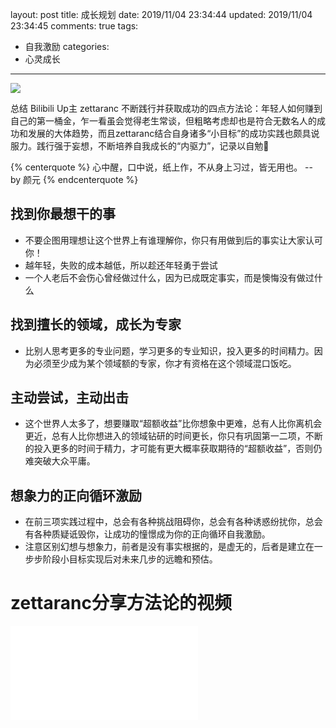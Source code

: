 layout: post
title: 成长规划
date: 2019/11/04 23:34:44
updated: 2019/11/04 23:34:45
comments: true
tags:
- 自我激励
categories:
- 心灵成长
---
<img src="https://eisenhao.coding.net/p/eisenhao/d/eisenhao/git/raw/master/uploads/SelfgrowthPlanning.jpg" class="full-image" />

总结 Bilibili Up主 zettaranc 不断践行并获取成功的四点方法论：年轻人如何赚到自己的第一桶金，乍一看虽会觉得老生常谈，但粗略考虑却也是符合无数名人的成功和发展的大体趋势，而且zettaranc结合自身诸多“小目标”的成功实践也颇具说服力。践行强于妄想，不断培养自我成长的“内驱力”，记录以自勉👊
<!-- more -->

{% centerquote %}
心中醒，口中说，纸上作，不从身上习过，皆无用也。
-- by 颜元
{% endcenterquote %}

## 找到你最想干的事

* 不要企图用理想让这个世界上有谁理解你，你只有用做到后的事实让大家认可你！
* 越年轻，失败的成本越低，所以趁还年轻勇于尝试
* 一个人老后不会伤心曾经做过什么，因为已成既定事实，而是懊悔没有做过什么

## 找到擅长的领域，成长为专家

* 比别人思考更多的专业问题，学习更多的专业知识，投入更多的时间精力。因为必须至少成为某个领域额的专家，你才有资格在这个领域混口饭吃。

## 主动尝试，主动出击

* 这个世界人太多了，想要赚取“超额收益”比你想象中更难，总有人比你离机会更近，总有人比你想进入的领域钻研的时间更长，你只有巩固第一二项，不断的投入更多的时间于精力，才可能有更大概率获取期待的“超额收益”，否则仍难突破大众平庸。

## 想象力的正向循环激励

* 在前三项实践过程中，总会有各种挑战阻碍你，总会有各种诱惑纷扰你，总会有各种质疑诋毁你，让成功的憧憬成为你的正向循环自我激励。
* 注意区别幻想与想象力，前者是没有事实根据的，是虚无的，后者是建立在一步步阶段小目标实现后对未来几步的远瞻和预估。

# zettaranc分享方法论的视频
<iframe src="//player.bilibili.com/player.html?aid=61773370&cid=107417443&page=1" scrolling="no" border="0" frameborder="no" framespacing="0" allowfullscreen="true"> </iframe>

